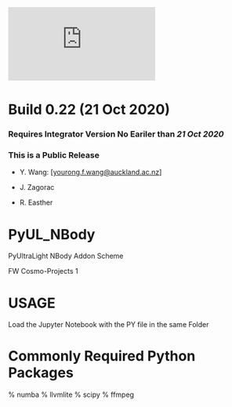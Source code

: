 ![Project Logo](https://github.com/Sifyrena/PyUL_NBody/blob/master/Project_Logo.pdf)

# Build 0.22 (21 Oct 2020)

### Requires Integrator Version No Eariler than *21 Oct 2020*

### This is a Public Release
* Y. Wang: [yourong.f.wang@auckland.ac.nz]

* J. Zagorac
* R. Easther

# PyUL_NBody
PyUltraLight NBody Addon Scheme

FW Cosmo-Projects 1

# USAGE
Load the Jupyter Notebook with the PY file in the same Folder

# Commonly Required Python Packages
% numba
% llvmlite
% scipy
% ffmpeg
